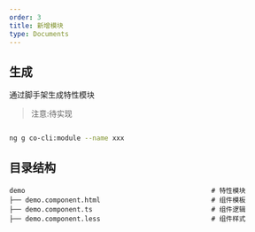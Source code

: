 ```yaml
---
order: 3
title: 新增模块
type: Documents
---
```


## 生成

通过脚手架生成特性模块

> 注意:待实现

```bash

ng g co-cli:module --name xxx

```

## 目录结构

```
demo                                               # 特性模块
├── demo.component.html                            # 组件模板
├── demo.component.ts                              # 组件逻辑
├── demo.component.less                            # 组件样式
```
